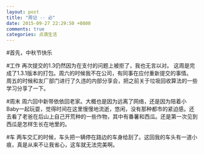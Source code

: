 ```yaml
---
layout: post
title: "周记 -- 必"
date: 2015-09-27 22:29:50 +0800
comments: true
categories: 点滴生活
---
```

#首先，中秋节快乐

#工作
再次提交的1.3仍然因为在支付的问题上被拒了，我也无言以对。
这周是完成了1.3.1版本的打包。周六的时候我不在公司，有同事在应付重新提交的事情。
周五的时候和友厂部门进行了久违的内部分享会，把之前关于垃圾回收算法的一些学习分享了一下。

#周末
周六回中新带依依回老家。大概也是因为远离了网络，还是因为陪着小Baby一起玩耍，觉得时间在这里慢慢地流逝，悠闲，没有那种都市的紧迫感。还去看了老爸在后山上自己开荒种的一些作物，其中有番薯和西瓜。还是第一次见到西瓜是怎样生长在地里的。

#车
两车交汇的时候，车头把一辆停在路边的车身给刮了。这回我的车头有一道小痕，真是从来不让我省心，这车就无法完美啊。

